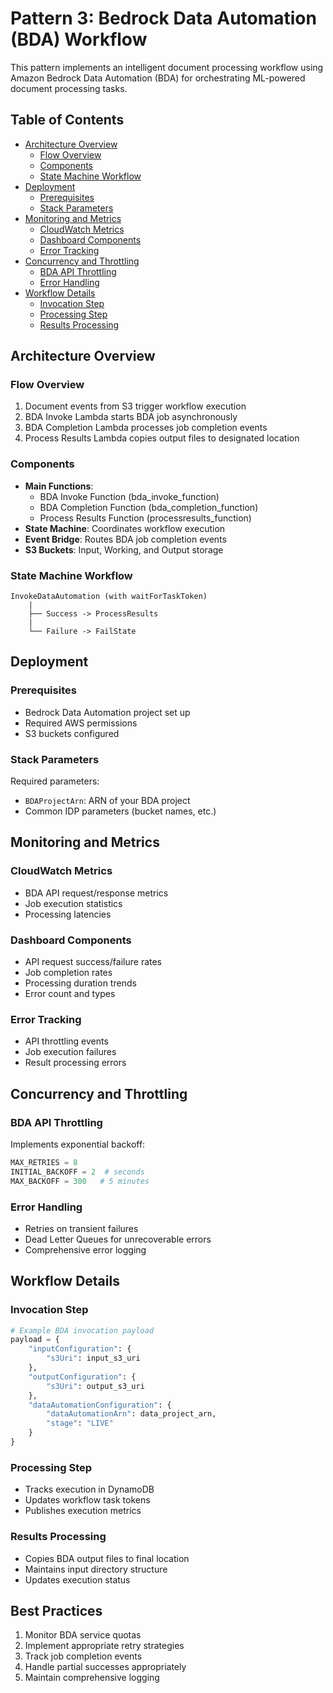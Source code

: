 # Pattern 3: Bedrock Data Automation (BDA) Workflow

This pattern implements an intelligent document processing workflow using Amazon Bedrock Data Automation (BDA) for orchestrating ML-powered document processing tasks.

## Table of Contents

- [Architecture Overview](#architecture-overview)
  - [Flow Overview](#flow-overview)
  - [Components](#components)
  - [State Machine Workflow](#state-machine-workflow)
- [Deployment](#deployment)
  - [Prerequisites](#prerequisites)
  - [Stack Parameters](#stack-parameters)
- [Monitoring and Metrics](#monitoring-and-metrics)
  - [CloudWatch Metrics](#cloudwatch-metrics)
  - [Dashboard Components](#dashboard-components)
  - [Error Tracking](#error-tracking)
- [Concurrency and Throttling](#concurrency-and-throttling)
  - [BDA API Throttling](#bda-api-throttling)
  - [Error Handling](#error-handling)
- [Workflow Details](#workflow-details)
  - [Invocation Step](#invocation-step)
  - [Processing Step](#processing-step)
  - [Results Processing](#results-processing)

## Architecture Overview

### Flow Overview
1. Document events from S3 trigger workflow execution
2. BDA Invoke Lambda starts BDA job asynchronously
3. BDA Completion Lambda processes job completion events
4. Process Results Lambda copies output files to designated location

### Components
- **Main Functions**:
  - BDA Invoke Function (bda_invoke_function)
  - BDA Completion Function (bda_completion_function) 
  - Process Results Function (processresults_function)
- **State Machine**: Coordinates workflow execution
- **Event Bridge**: Routes BDA job completion events
- **S3 Buckets**: Input, Working, and Output storage

### State Machine Workflow
```
InvokeDataAutomation (with waitForTaskToken)
    |
    ├── Success -> ProcessResults
    |
    └── Failure -> FailState
```

## Deployment

### Prerequisites
- Bedrock Data Automation project set up
- Required AWS permissions
- S3 buckets configured

### Stack Parameters

Required parameters:
- `BDAProjectArn`: ARN of your BDA project
- Common IDP parameters (bucket names, etc.)

## Monitoring and Metrics

### CloudWatch Metrics
- BDA API request/response metrics
- Job execution statistics
- Processing latencies

### Dashboard Components
- API request success/failure rates
- Job completion rates
- Processing duration trends
- Error count and types

### Error Tracking
- API throttling events
- Job execution failures
- Result processing errors

## Concurrency and Throttling

### BDA API Throttling
Implements exponential backoff:
```python
MAX_RETRIES = 8
INITIAL_BACKOFF = 2  # seconds
MAX_BACKOFF = 300   # 5 minutes
```

### Error Handling
- Retries on transient failures
- Dead Letter Queues for unrecoverable errors
- Comprehensive error logging

## Workflow Details

### Invocation Step
```python
# Example BDA invocation payload
payload = {
    "inputConfiguration": {
        "s3Uri": input_s3_uri
    },
    "outputConfiguration": {
        "s3Uri": output_s3_uri
    },
    "dataAutomationConfiguration": {
        "dataAutomationArn": data_project_arn,
        "stage": "LIVE"
    }
}
```

### Processing Step
- Tracks execution in DynamoDB
- Updates workflow task tokens
- Publishes execution metrics

### Results Processing
- Copies BDA output files to final location
- Maintains input directory structure
- Updates execution status

## Best Practices
1. Monitor BDA service quotas
2. Implement appropriate retry strategies
3. Track job completion events
4. Handle partial successes appropriately
5. Maintain comprehensive logging